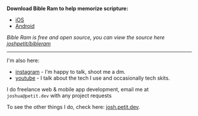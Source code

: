 **Download Bible Ram to help memorize scripture:**

- [iOS](https://apps.apple.com/us/app/bible-ram-memorize-scripture/id6450688436)
- [Android](https://play.google.com/store/apps/details?id=app.bibleram)

*Bible Ram is free and open source, you can view the source here [joshpetit/bibleram](https://github.com/joshpetit/bibleram)*

-------------------------

I'm also here:

- [instagram](https://www.instagram.com/josh.petitma/) - I'm happy to talk, shoot me a dm.
- [youtube](https://www.youtube.com/channel/UClo6j1DhtvHIKBPcsmCgWlg) - I talk about the tech I use and occasionally tech skits.

I do freelance web & mobile app development, email me at `joshua@petit.dev` with any project requests


To see the other things I do, check here: [josh.petit.dev](https://josh.petit.dev).
